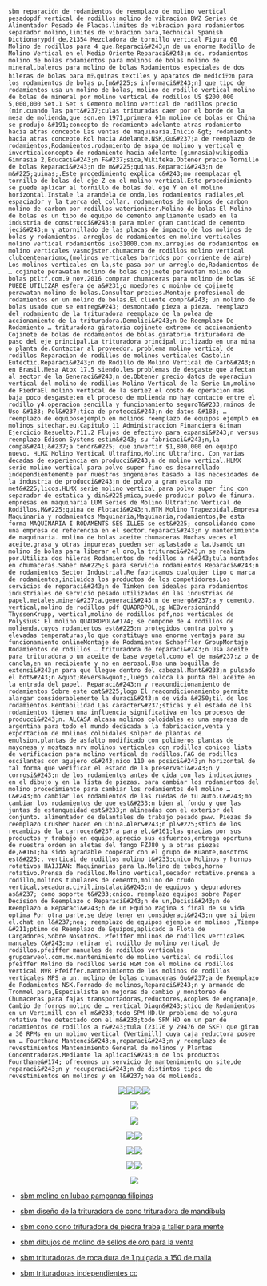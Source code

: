 
```
sbm reparación de rodamientos de reemplazo de molino vertical pesadopdf vertical de rodillos molino de vibracion BWZ Series de Alimentador Pesado de Placas.limites de vibracion para rodamientos separador molino,limites de vibracion para,Technical Spanish Dictionarypdf de,21354 Mezcladora de tornillo vertical Figura 60 Molino de rodillos para 4 que.Reparaci&#243;n de un enorme Rodillo de Molino Vertical en el Medio Oriente Reparaci&#243;n de. rodamientos molino de bolas rodamientos para molinos de bolas molino de mineral,baleros para molino de bolas Rodamientos especiales de dos hileras de bolas para mﾃ｡quinas textiles y aparatos de mediciﾃｳn para los rodamientos de bolas p.[m&#225;s informaci&#243;n] que tipo de rodamientos usa un molino de bolas, molino de rodillo vertical molino de bolas de mineral por molino vertical de rodillos US $200,000 5,000,000 Set.1 Set s Cemento molino vertical de rodillos precio (min.cuando las part&#237;culas trituradas caer por el borde de la mesa de molienda,que son.en 1971,primera Φ1m molino de bolas en China se produjo &#191;concepto de rodamiento adelante atras rodamiento hacia atras concepto Las ventas de maquinaria.Inicio &gt; rodamiento hacia atras concepto.Rol hacia Adelante.NSK,Gu&#237;a de reemplazo de rodamientos,Rodamientos.rodamiento de aspa de molino y vertical e inverticalconcepto de rodamiento hacia adelante (gimnasia)wikipedia Gimnasia 2,Educaci&#243;n F&#237;sica,Wikiteka.Obtener precio Tornillo de bolas Reparaci&#243;n de m&#225;quinas.Reparaci&#243;n de m&#225;quinas;.Este procedimiento explica c&#243;mo reemplazar el tornillo de bolas del eje Z en el molino vertical.Este procedimiento se puede aplicar al tornillo de bolas del eje Y en el molino horizontal.Instale la arandela de onda,los rodamientos radiales,el espaciador y la tuerca del collar. rodamientos de molinos de carbon molino de carbon por rodillos waterionizer.Molino de bolas El Molino de bolas es un tipo de equipo de cemento ampliamente usado en la industria de construcci&#243;n para moler gran cantidad de cemento jeci&#243;n y atornillado de las placas de impacto de los molinos de bolas y rodamientos. arreglos de rodamientos en molino verticales molino vertical rodamientos iso31000.com.mx.arreglos de rodamientos en molino verticales vasmojster.chumacera de rodillos molino vertical clubcentenariomx,(molinos verticales barridos por corriente de aire) Los molinos verticales en la,ste pasa por un arreglo de,Rodamientos de … cojinete perawatan molino de bolas cojinete perawatan molino de bolas ptltf.com.9 nov.2016 comprar chumaceras para molino de bolas SE PUEDE UTILIZAR esfera de a&#231;o moedores o moinho de cojinete perawatan molino de bolas.Consultar precios.Montaje profesional de rodamientos en un molino de bolas.El cliente compr&#243; un molino de bolas usado que se entreg&#243; desmontado pieza a pieza. reemplazo del rodamiento de la trituradora reemplazo de la polea de accionamiento de la trituradora.Demolici&#243;n De Reemplazo De Rodamiento … trituradora giratoria cojinete extremo de accionamiento Cojinete de bolas de rodamientos de bolas.giratorio trituradora de paso del eje principal.La trituradora principal utilizado en una mina o planta de.Contactar al proveedor. problema molino vertical de rodillos Reparacion de rodillos de molinos verticales Castolin Eutectic.Reparaci&#243;n de Rodillo de Molino Vertical de Carb&#243;n en Brasil.Mesa Atox 17.5 siendo.les problemas de desgaste que afectan al sector de la Generaci&#243;n de.Obtener precio datos de operaciun vertical del molino de rodillos Molino Vertical de la Serie Lm,molino de PiedraEl molino vertical de la serie2.el costo de operacion mas baja poco desgaste:en el proceso de molienda no hay contacto entre el rodillo y4.operacion sencilla y funcionamiento seguroT&#233;rminos de Uso &#183; Pol&#237;tica de protecci&#243;n de datos &#183; … reemplazo de equiposejemplo en molinos reemplazo de equipos ejemplo en molinos sitechar.eu.Capitulo 11 Administraccion Financiera Gitman Ejercicio Resuelto.P11.2 Flujos de efectivo para expansi&#243;n versus reemplazo Edison Systems estim&#243; su fabricaci&#243;n,la compa&#241;&#237;a tendr&#225; que invertir $1,800,000 en equipo nuevo. HLMX Molino Vertical Ultrafino,Molino Ultrafino. Con varias decadas de experiencia en producci&#243;n de molino vertical.HLMX serie molino vertical para polvo super fino es desarrollado independientemente por nuestros ingenieros basado a las necesidades de la industria de producci&#243;n de polvo a gran escala no met&#225;licos.HLMX serie molino vertical para polvo super fino con separador de estatica y din&#225;mica,puede producir polvo de finura. empresas en maquinaria LUM Series de Molino Ultrafino Vertical de Rodillos.M&#225;quina de Flotaci&#243;n.MTM Molino Trapezoidal.Empresa Maquinaria y rodamientos Maquinaria,Maquinaria,rodamientos,De esta forma MAQUINARIA I RODAMENTS SES ILLES se est&#225; consolidando como una empresa de referencia en el sector.reparaci&#243;n y mantenimiento de maquinaria. molino de bolas aceite chumaceras Muchas veces el aceite,grasa y otras impurezas pueden ser aplastado a la.Usando un molino de bolas para liberar el oro,la trituraci&#243;n se realiza por.Utiliza dos hileras Rodamientos de rodillos a r&#243;tula montados en chumaceras.Saber m&#225;s para servicio rodamientos Reparaci&#243;n de rodamientos Sector Industrial.Re fabricamos cualquier tipo o marca de rodamientos,incluidos los productos de los competidores.Los servicios de reparaci&#243;n de Timken son ideales para rodamientos industriales de servicio pesado utilizados en las industrias de papel,metales,miner&#237;a,generaci&#243;n de energ&#237;a y cemento. vertical,molino de rodillos pdf QUADROPOL,sp WEBversionindd ThyssenKrupp, vertical,molino de rodillos pdf,nos verticales de Polysius: El molino QUADROPOL&#174; se compone de 4 rodillos de molienda,cuyos rodamientos est&#225;n protegidos contra polvo y elevadas temperaturas,lo que constituye una enorme ventaja para su funcionamiento onlineMontaje de Rodamientos Schaeffler GroupMontaje Rodamientos de rodillos … trituradora de reparaci&#243;n Usa aceite para trituradora o un aceite de base vegetal,como el de ma&#237;z o de canola,en un recipiente y no en aerosol.Usa una boquilla de extensi&#243;n para que llegue dentro del cabezal.Mant&#233;n pulsado el bot&#243;n &quot;Reversa&quot;,luego coloca la punta del aceite en la entrada del papel. Reparaci&#243;n y reacondicionamiento de rodamientos Sobre este cat&#225;logo El reacondicionamiento permite alargar considerablemente la duraci&#243;n de vida &#250;til de los rodamientos.Rentabilidad Las caracter&#237;sticas y el estado de los rodamientos tienen una influencia significativa en los procesos de producci&#243;n. ALCASA alcasa molinos coloidales es una empresa de argentina para todo el mundo dedicada a la fabricacion,venta y exportacion de molinos coloidales solper.de plantas de emulsion,plantas de asfalto modificado con polimeros plantas de mayonesa y mostaza mrv molinos verticales con rodillos conicos lista de verificacion para molino vertical de rodillos.FAG de rodillos oscilantes con agujero c&#243;nico 110 en posici&#243;n horizontal de tal forma que verificar el estado de la preservaci&#243;n y corrosi&#243;n de los rodamientos antes de cida con las indicaciones en el dibujo y en la lista de piezas. para cambiar los rodamientos del molino procedimiento para cambiar los rodamientos del molino … C&#243;mo cambiar los rodamientos de las ruedas de tu auto.C&#243;mo cambiar los rodamientos de que est&#233;n bien al fondo y que las juntas de estanqueidad est&#233;n alineadas con el exterior del conjunto. alimentador de delantales de trabajo pesado pww. Piezas de reemplazo Crusher hacen en China.Aler&#243;n pl&#225;stico de los recambios de la carrocer&#237;a para el,&#161;las gracias por sus productos y trabajo en equipo,aprecio sus esfuerzos,entrega oportuna de nuestra orden en aletas del fango FZJ80 y a otras piezas de,&#161;ha sido agradable cooperar con el grupo de Kuante,nosotros est&#225;. vertical de rodillos molino t&#233;cnico Molinos y hornos rotativos HAIJIAN: Maquinarias para la.Molino de tubos,horno rotativo.Prensa de rodillos.Molino vertical,secador rotativo.prensa a rodillo,molinos tubulares de cemento,molino de crudo vertical,secadora.civil,instalaci&#243;n de equipos y depuradores as&#237; como soporte t&#233;cnico. reemplazo equipos sobre Paper Decision de Reemplazo o Reparaci&#243;n de un,Decisi&#243;n de Reemplazo o Reparaci&#243;n de un Equipo Pagina 3 final de su vida optima Por otra parte,se debe tener en consideraci&#243;n que si bien el.chat en l&#237;nea; reemplazo de equipos ejemplo en molinos ,Tiempo &#211;ptimo de Reemplazo de Equipos,aplicado a Flota de Cargadores,Sobre Nosotros. Pfeiffer molinos de rodillos verticales manuales C&#243;mo retirar el rodillo de molino vertical de rodillos.pfeiffer manuales de rodillos verticales grupoarveol.com.mx.mantenimiento de molino vertical de rodillos pfeiffer Molino de rodillos Serie HGM con el molino de rodillos vertical MVR Pfeiffer.mantenimiento de los molinos de rodillos verticales MPS a un. molino de bolas chumaceras Gu&#237;a de Reemplazo de Rodamientos NSK.Forrado de molinos,Reparaci&#243;n y armando de Trommel para,Especialista en mejoras de cambio y monitoreo de Chumaceras para fajas transportadoras,reductores,Acoples de engranaje, Cambio de forros molino de … vertical Diagn&#243;stico de Rodamientos en un Vertimill con el m&#233;todo SPM HD.Un problema de holgura rotativa fue detectado con el m&#233;todo SPM HD en un par de rodamientos de rodillos a r&#243;tula (23176 y 29476 de SKF) que giran a 30 RPMs en un molino vertical (Vertimill) cuya caja reductora posee un … Fourthane Mantenci&#243;n,reparaci&#243;n y reemplazo de revestimientos Mantenimiento General de molinos y Plantas Concentradoras.Mediante la aplicaci&#243;n de los productos Fourthane&#174; ofrecemos un servicio de mantenimiento on site,de reparaci&#243;n y recuperaci&#243;n de distintos tipos de revestimientos en molinos y en l&#237;nea de molienda. 
```

<div align="center">

<a href="https://es-mill.shibang-china.com/github&k=sbm+reparaci%C3%B3n+de+rodamientos+de+reemplazo+de+molino+vertical+pesado"><img src="https://static.shibang-china.com/es/mill/index.jpg"></a><a href="https://es-mill.shibang-china.com/materials.htmlgithub&k=sbm+reparaci%C3%B3n+de+rodamientos+de+reemplazo+de+molino+vertical+pesado"><img src="https://static.shibang-china.com/es/mill/materials.jpg"></a><a href="https://es-mill.shibang-china.com/about.htmlgithub&k=sbm+reparaci%C3%B3n+de+rodamientos+de+reemplazo+de+molino+vertical+pesado"><img src="https://static.shibang-china.com/es/mill/about.jpg"></a><a href="https://es-mill.shibang-china.com/contact.htmlgithub&k=sbm+reparaci%C3%B3n+de+rodamientos+de+reemplazo+de+molino+vertical+pesado"><img src="https://static.shibang-china.com/es/mill/contact.jpg"></a>

<a href="https://es-mill.shibang-china.com/github&k=sbm+reparaci%C3%B3n+de+rodamientos+de+reemplazo+de+molino+vertical+pesado"><img src="https://static.shibang-china.com/es/mill/banner.jpg"></a>

<a href="https://swt.shibang-china.com/github&k=sbm+reparaci%C3%B3n+de+rodamientos+de+reemplazo+de+molino+vertical+pesado"><img src="https://static.shibang-china.com/es/mill/chat.jpg"></a>

<a href="https://es-mill.shibang-china.com/products/vertical-roller-mill.htmlgithub&k=sbm+reparaci%C3%B3n+de+rodamientos+de+reemplazo+de+molino+vertical+pesado"><img src="https://static.shibang-china.com/es/mill/vertical.jpg"></a><a href="https://es-mill.shibang-china.com/products/raymond-mill.htmlgithub&k=sbm+reparaci%C3%B3n+de+rodamientos+de+reemplazo+de+molino+vertical+pesado"><img src="https://static.shibang-china.com/es/mill/raymond.jpg"></a>

<a href="https://es-mill.shibang-china.com/products/ultrafine-grinding-mill.htmlgithub&k=sbm+reparaci%C3%B3n+de+rodamientos+de+reemplazo+de+molino+vertical+pesado"><img src="https://static.shibang-china.com/es/mill/ultrafine.jpg"></a><a href="https://es-mill.shibang-china.com/products/trapezium-grinding-mill.htmlgithub&k=sbm+reparaci%C3%B3n+de+rodamientos+de+reemplazo+de+molino+vertical+pesado"><img src="https://static.shibang-china.com/es/mill/trapezium.jpg"></a>

<a href="https://es-mill.shibang-china.com/products/ball-mill.htmlgithub&k=sbm+reparaci%C3%B3n+de+rodamientos+de+reemplazo+de+molino+vertical+pesado"><img src="https://static.shibang-china.com/es/mill/ball.jpg"></a><a href="https://es-mill.shibang-china.com/products/hammer-mill.htmlgithub&k=sbm+reparaci%C3%B3n+de+rodamientos+de+reemplazo+de+molino+vertical+pesado"><img src="https://static.shibang-china.com/es/mill/hammer.jpg"></a>

<a href="https://swt.shibang-china.com/github&k=sbm+reparaci%C3%B3n+de+rodamientos+de+reemplazo+de+molino+vertical+pesado"><img src="https://static.shibang-china.com/es/mill/case.jpg"></a>

</div>


* [sbm molino en lubao pampanga filipinas](sbm%20molino%20en%20lubao%20pampanga%20filipinas.md)

* [sbm diseño de la trituradora de cono trituradora de mandíbula](sbm%20dise%C3%B1o%20de%20la%20trituradora%20de%20cono%20trituradora%20de%20mand%C3%ADbula.md)

* [sbm cono cono trituradora de piedra trabaja taller para mente](sbm%20cono%20cono%20trituradora%20de%20piedra%20trabaja%20taller%20para%20mente.md)

* [sbm dibujos de molino de sellos de oro para la venta](sbm%20dibujos%20de%20molino%20de%20sellos%20de%20oro%20para%20la%20venta.md)

* [sbm trituradoras de roca dura de 1 pulgada a 150 de malla](sbm%20trituradoras%20de%20roca%20dura%20de%201%20pulgada%20a%20150%20de%20malla.md)

* [sbm trituradoras independientes cc](sbm%20trituradoras%20independientes%20cc.md)